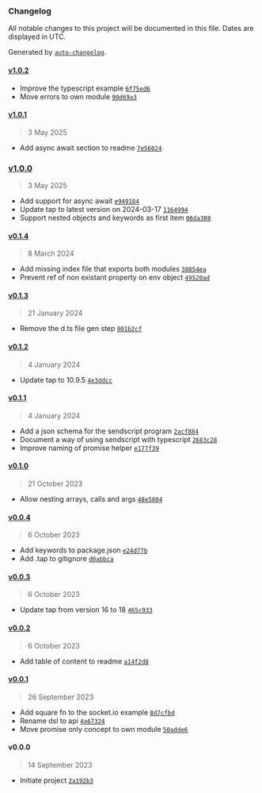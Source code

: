 ### Changelog

All notable changes to this project will be documented in this file. Dates are displayed in UTC.

Generated by [`auto-changelog`](https://github.com/CookPete/auto-changelog).

#### [v1.0.2](https://github.com/bas080/sendscript/compare/v1.0.1...v1.0.2)

- Improve the typescript example [`6f75ed6`](https://github.com/bas080/sendscript/commit/6f75ed6a4b4db94217fde41ae50bc6b92a2cffda)
- Move errors to own module [`90d69a3`](https://github.com/bas080/sendscript/commit/90d69a337f92518c8dd5c2ad47dd9b1add80d0c3)

#### [v1.0.1](https://github.com/bas080/sendscript/compare/v1.0.0...v1.0.1)

> 3 May 2025

- Add async await section to readme [`7e56024`](https://github.com/bas080/sendscript/commit/7e560246e2a7b5b34f1de0ce5eb0df62897cc454)

### [v1.0.0](https://github.com/bas080/sendscript/compare/v0.1.4...v1.0.0)

> 3 May 2025

- Add support for async await [`e949184`](https://github.com/bas080/sendscript/commit/e949184ab31a3bfdf4c6181463dcdd7250aca3a8)
- Update tap to latest version on 2024-03-17 [`1164994`](https://github.com/bas080/sendscript/commit/11649947737ffd152ac46d1db01946ad0c1261e7)
- Support nested objects and keywords as first item [`06da388`](https://github.com/bas080/sendscript/commit/06da3887c05ab0c545a53b6e796d2f7d4c53e6e6)

#### [v0.1.4](https://github.com/bas080/sendscript/compare/v0.1.3...v0.1.4)

> 8 March 2024

- Add missing index file that exports both modules [`38054ea`](https://github.com/bas080/sendscript/commit/38054ea8284a1626146bec42309b3c014527ff7d)
- Prevent ref of non existant property on env object [`49520ad`](https://github.com/bas080/sendscript/commit/49520ad32604683c668d95e479de772a91f6ae2b)

#### [v0.1.3](https://github.com/bas080/sendscript/compare/v0.1.2...v0.1.3)

> 21 January 2024

- Remove the d.ts file gen step [`801b2cf`](https://github.com/bas080/sendscript/commit/801b2cf3b38259455186d4df85d98a42c046287c)

#### [v0.1.2](https://github.com/bas080/sendscript/compare/v0.1.1...v0.1.2)

> 4 January 2024

- Update tap to 10.9.5 [`4e3ddcc`](https://github.com/bas080/sendscript/commit/4e3ddcca823ca64c52bc1966ac23a712480d6c4d)

#### [v0.1.1](https://github.com/bas080/sendscript/compare/v0.1.0...v0.1.1)

> 4 January 2024

- Add a json schema for the sendscript program [`2acf884`](https://github.com/bas080/sendscript/commit/2acf8848134e1ae175afc0af9c5f1e93c4039f8f)
- Document a way of using sendscript with typescript [`2683c28`](https://github.com/bas080/sendscript/commit/2683c2873b8c4833711cdb00c777792c0630954a)
- Improve naming of promise helper [`e177f39`](https://github.com/bas080/sendscript/commit/e177f39c740bc16864f1ed4fc90a6daa3321751f)

#### [v0.1.0](https://github.com/bas080/sendscript/compare/v0.0.4...v0.1.0)

> 21 October 2023

- Allow nesting arrays, calls and args [`48e5804`](https://github.com/bas080/sendscript/commit/48e5804891db0ee0ed8c274f20f81d49d6609a54)

#### [v0.0.4](https://github.com/bas080/sendscript/compare/v0.0.3...v0.0.4)

> 6 October 2023

- Add keywords to package.json [`e24d77b`](https://github.com/bas080/sendscript/commit/e24d77b14e67399cedc085294fbef3024a060087)
- Add .tap to gitignore [`d0abbca`](https://github.com/bas080/sendscript/commit/d0abbcaafab8b915449118b3d2926ca7ff8dc133)

#### [v0.0.3](https://github.com/bas080/sendscript/compare/v0.0.2...v0.0.3)

> 6 October 2023

- Update tap from version 16 to 18 [`465c933`](https://github.com/bas080/sendscript/commit/465c93391097018ee010b51a64ca51d6872b49f1)

#### [v0.0.2](https://github.com/bas080/sendscript/compare/v0.0.1...v0.0.2)

> 6 October 2023

- Add table of content to readme [`a14f2d8`](https://github.com/bas080/sendscript/commit/a14f2d86f602a01721812d1c5be94b299e515397)

#### [v0.0.1](https://github.com/bas080/sendscript/compare/v0.0.0...v0.0.1)

> 26 September 2023

- Add square fn to the socket.io example [`8d7cfbd`](https://github.com/bas080/sendscript/commit/8d7cfbddd7933804e7168825cf1e17e792c91fe9)
- Rename dsl to api [`4a67324`](https://github.com/bas080/sendscript/commit/4a6732456656db743d02c5c35444f93a866d27ec)
- Move promise only concept to own module [`50adde6`](https://github.com/bas080/sendscript/commit/50adde694b3d23fb025a4ad20dcc83d7bb72b852)

#### v0.0.0

> 14 September 2023

- Initiate project [`2a192b3`](https://github.com/bas080/sendscript/commit/2a192b34e5390ab946b7b77fd299e23180c49f72)

